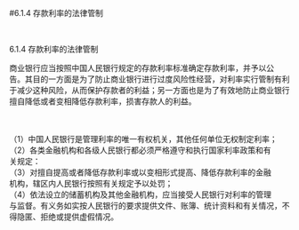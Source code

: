 #6.1.4 存款利率的法律管制
<p>&nbsp;</p>
    <p>6.1.4 存款利率的法律管制</p>
    <p>商业银行应当按照中国人民银行规定的存款利率标准确定存款利率，并予以公<br />
      告。其目的一方面是为了防止商业银行进行过度风险性经营，对利率实行管制有利<br />
      于减少这种风险，从而保护存款者的利益；另一方面也是为了有效地防止商业银行<br />
    擅自降低或者变相降低存款利率，损害存款人的利益。</p>
    <p><br />
    <br />
      （1）中国人民银行是管理利率的唯一有权机关，其他任何单位无权制定利率；<br />
      （2）各类金融机构和各级人民银行都必须严格遵守和执行国家利率政策和有<br />
      关规定：<br />
      （3）对擅自提高或者降低存款利率或以变相形式提高、降低存款利率的金融<br />
      机构，辖区内人民银行按照有关规定予以处罚；<br />
      （4）依法设立的储蓄机构及其他金融机构，应当接受人民银行对利率的管理<br />
      与监督。有义务如实按人民银行的要求提供文件、账簿、统计资料和有关情况，不<br />
      得隐匿、拒绝或提供虚假情况。</p>
    <p><br />
    </p>